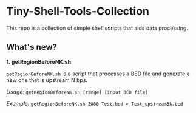 # Tiny-Shell-Tools-Collection
This repo is a collection of simple shell scripts that aids data processing.

## What's new?

**1. getRegionBeforeNK.sh** 

`getRegionBeforeNK.sh` is a script that processes a BED file and generate a new one that is upstream N bps.

*Usage:* `getRegionBeforeNK.sh [range] [input BED file]`

*Example:* `getRegionBeforeNK.sh 3000 Test.bed > Test_upstream3k.bed`
